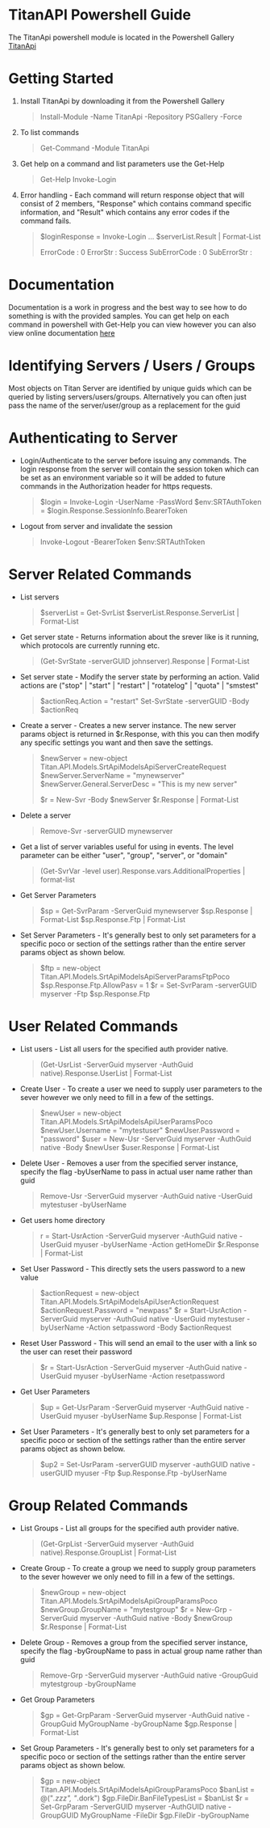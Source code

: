 # TitanAPI Powershell Guide

The TitanApi powershell module is located in the Powershell Gallery [TitanApi](https://www.powershellgallery.com/packages/TitanApi)

# Getting Started

1. Install TitanApi by downloading it from the Powershell Gallery
    >Install-Module -Name TitanApi -Repository PSGallery -Force

2. To list commands

    >Get-Command -Module TitanApi
3. Get help on a command and list parameters use the Get-Help <cmdlet name>
    >Get-Help Invoke-Login
4. Error handling - Each command will return response object that will consist of 2 members, "Response" which contains command specific information, and "Result" which contains any error codes if the command fails. 
    > $loginResponse = Invoke-Login ...
    > $serverList.Result | Format-List
    >
    > ErrorCode    : 0
    > ErrorStr     : Success
    > SubErrorCode : 0
    > SubErrorStr  :

# Documentation
Documentation is a work in progress and the best way to see how to do something is with the provided samples. You can get help on each command in powershell with Get-Help <command> you can view however you can also view online documentation [here](https://github.com/southrivertech/titanapi.pub/blob/main/sdk/powershell/docs/TitanApi.md)

# Identifying Servers / Users / Groups

Most objects on Titan Server are identified by unique guids which can be queried by listing servers/users/groups. Alternatively you can often just pass the name of the server/user/group as a replacement for the guid 

# Authenticating to Server
* Login/Authenticate to the server before issuing any commands. The login response from the server will contain the session token which can be set as an environment variable so it will be added to future commands in the Authorization header for https requests.

    >$login = Invoke-Login -UserName <username> -PassWord <password>
    >$env:SRTAuthToken = $login.Response.SessionInfo.BearerToken

* Logout from server and invalidate the session
    >Invoke-Logout -BearerToken $env:SRTAuthToken

# Server Related Commands
* List servers
    >$serverList = Get-SvrList
    >$serverList.Response.ServerList | Format-List

* Get server state - Returns information about the srever like is it running, which protocols are currently running etc.
    >(Get-SvrState -serverGUID johnserver).Response | Format-List

* Set server state - Modify the server state by performing an action. Valid actions are ("stop" | "start" | "restart" | "rotatelog" | "quota" | "smstest"
    >$actionReq.Action = "restart"
    >Set-SvrState -serverGUID <your-servername> -Body $actionReq

* Create a server - Creates a new server instance. The new server params object is returned in $r.Response, with this you can then modify any specific settings you want and then save the settings.
    >$newServer = new-object Titan.API.Models.SrtApiModelsApiServerCreateRequest
    >$newServer.ServerName = "mynewserver"
    >$newServer.General.ServerDesc = "This is my new server"
    >
    >$r = New-Svr -Body $newServer
    >$r.Response | Format-List

* Delete a server
    >Remove-Svr -serverGUID mynewserver
* Get a list of server variables useful for using in events. The level parameter can be either "user", "group", "server", or "domain"
    > (Get-SvrVar -level user).Response.vars.AdditionalProperties | format-list

* Get Server Parameters
    > $sp = Get-SvrParam -ServerGuid mynewserver
    > $sp.Response | Format-List
    > $sp.Response.Ftp | Format-List

* Set Server Parameters - It's generally best to only set parameters for a specific poco or section of the settings rather than the entire server params object as shown below.
    >$ftp = new-object Titan.API.Models.SrtApiModelsApiServerParamsFtpPoco
    >$sp.Response.Ftp.AllowPasv = 1
	>$r = Set-SvrParam -serverGUID myserver -Ftp $sp.Response.Ftp

# User Related Commands

* List users - List all users for the specified auth provider native.
    >(Get-UsrList -ServerGuid myserver -AuthGuid native).Response.UserList | Format-List

* Create User - To create a user we need to supply user parameters to the sever however we only need to fill in a few of the settings.
    >$newUser = new-object Titan.API.Models.SrtApiModelsApiUserParamsPoco
    >$newUser.Username = "mytestuser"
    >$newUser.Password = "password"
    >$user = New-Usr -ServerGuid myserver -AuthGuid native -Body $newUser
    >$user.Response | Format-List

* Delete User - Removes a user from the specified server instance, specify the flag -byUserName to pass in actual user name rather than guid
    >Remove-Usr -ServerGuid myserver -AuthGuid native -UserGuid mytestuser -byUserName

* Get users home directory
    >r = Start-UsrAction -ServerGuid myserver -AuthGuid native -UserGuid myuser -byUserName -Action getHomeDir
    >$r.Response | Format-List

* Set User Password - This directly sets the users password to a new value
    >$actionRequest = new-object Titan.API.Models.SrtApiModelsApiUserActionRequest
    >$actionRequest.Password = "newpass"
    >$r = Start-UsrAction -ServerGuid myserver -AuthGuid native -UserGuid mytestuser -byUserName -Action setpassword -Body $actionRequest

* Reset User Password - This will send an email to the user with a link so the user can reset their password
    >$r = Start-UsrAction -ServerGuid myserver -AuthGuid native -UserGuid myuser -byUserName -Action resetpassword

* Get User Parameters
    >$up = Get-UsrParam -ServerGuid myserver -AuthGuid native -UserGuid myuser -byUserName
    >$up.Response | Format-List

* Set User Parameters - It's generally best to only set parameters for a specific poco or section of the settings rather than the entire server params object as shown below.
    > $up2 = Set-UsrParam -serverGUID myserver -authGUID native -userGUID myuser -Ftp $up.Response.Ftp -byUserName

# Group Related Commands

* List Groups - List all groups for the specified auth provider native.
    >(Get-GrpList -ServerGuid myserver -AuthGuid native).Response.GroupList | Format-List

* Create Group - To create a group we need to supply group parameters to the sever however we only need to fill in a few of the settings.
    >$newGroup = new-object Titan.API.Models.SrtApiModelsApiGroupParamsPoco
    >$newGroup.GroupName = "mytestgroup"
    >$r = New-Grp -ServerGuid myserver -AuthGuid native -Body $newGroup
    >$r.Response | Format-List

* Delete Group - Removes a group from the specified server instance, specify the flag -byGroupName to pass in actual group name rather than guid
    >Remove-Grp -ServerGuid myserver -AuthGuid native -GroupGuid mytestgroup -byGroupName

* Get Group Parameters
    >$gp = Get-GrpParam -ServerGuid myserver -AuthGuid native -GroupGuid MyGroupName -byGroupName
    >$gp.Response | Format-List

* Set Group Parameters - It's generally best to only set parameters for a specific poco or section of the settings rather than the entire server params object as shown below.
    >$gp = new-object Titan.API.Models.SrtApiModelsApiGroupParamsPoco
    >$banList = @("*.zzz", "*.dork")
    >$gp.FileDir.BanFileTypesList = $banList
    >$r = Set-GrpParam -ServerGUID myserver -AuthGUID native -GroupGUID MyGroupName -FileDir $gp.FileDir -byGroupName



